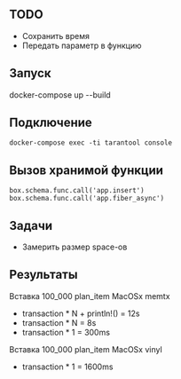 ## TODO

- Сохранить время
- Передать параметр в функцию

## Запуск

docker-compose up --build

## Подключение 

```
docker-compose exec -ti tarantool console
```

## Вызов хранимой функции
```
box.schema.func.call('app.insert')
box.schema.func.call('app.fiber_async')
```

## Задачи
- Замерить размер space-ов

## Результаты

Вставка 100_000 plan_item MacOSx memtx
- transaction * N + println!() = 12s
- transaction * N = 8s
- transaction * 1 = 300ms

Вставка 100_000 plan_item MacOSx vinyl
- transaction * 1 = 1600ms
